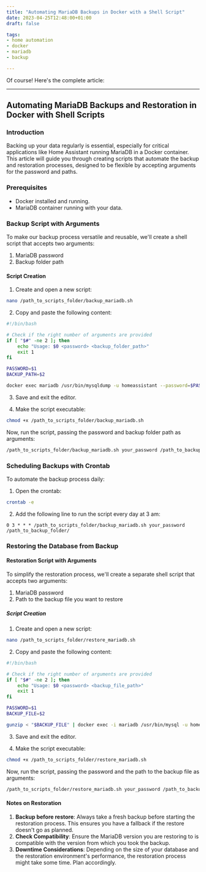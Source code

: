```yaml
---
title: "Automating MariaDB Backups in Docker with a Shell Script"
date: 2023-04-25T12:48:00+01:00
draft: false

tags:
- home automation
- docker
- mariadb
- backup

---
```


Of course! Here's the complete article:

---

## Automating MariaDB Backups and Restoration in Docker with Shell Scripts

### Introduction

Backing up your data regularly is essential, especially for critical applications like Home Assistant running MariaDB in a Docker container. This article will guide you through creating scripts that automate the backup and restoration processes, designed to be flexible by accepting arguments for the password and paths.

### Prerequisites

- Docker installed and running.
- MariaDB container running with your data.

### Backup Script with Arguments

To make our backup process versatile and reusable, we'll create a shell script that accepts two arguments:
1. MariaDB password
2. Backup folder path

#### Script Creation

1. Create and open a new script:

```bash
nano /path_to_scripts_folder/backup_mariadb.sh
```

2. Copy and paste the following content:

```bash
#!/bin/bash

# Check if the right number of arguments are provided
if [ "$#" -ne 2 ]; then
    echo "Usage: $0 <password> <backup_folder_path>"
    exit 1
fi

PASSWORD=$1
BACKUP_PATH=$2

docker exec mariadb /usr/bin/mysqldump -u homeassistant --password=$PASSWORD --all-databases | gzip > "$BACKUP_PATH/database_backup_$(date +\%F).sql.gz"
```

3. Save and exit the editor.

4. Make the script executable:

```bash
chmod +x /path_to_scripts_folder/backup_mariadb.sh
```

Now, run the script, passing the password and backup folder path as arguments:

```bash
/path_to_scripts_folder/backup_mariadb.sh your_password /path_to_backup_folder/
```

### Scheduling Backups with Crontab

To automate the backup process daily:

1. Open the crontab:

```bash
crontab -e
```

2. Add the following line to run the script every day at 3 am:

```
0 3 * * * /path_to_scripts_folder/backup_mariadb.sh your_password /path_to_backup_folder/
```

### Restoring the Database from Backup


#### Restoration Script with Arguments

To simplify the restoration process, we'll create a separate shell script that accepts two arguments:

1. MariaDB password
2. Path to the backup file you want to restore

##### Script Creation

1. Create and open a new script:

```bash
nano /path_to_scripts_folder/restore_mariadb.sh
```

2. Copy and paste the following content:

```bash
#!/bin/bash

# Check if the right number of arguments are provided
if [ "$#" -ne 2 ]; then
    echo "Usage: $0 <password> <backup_file_path>"
    exit 1
fi

PASSWORD=$1
BACKUP_FILE=$2

gunzip < "$BACKUP_FILE" | docker exec -i mariadb /usr/bin/mysql -u homeassistant --password=$PASSWORD
```

3. Save and exit the editor.

4. Make the script executable:

```bash
chmod +x /path_to_scripts_folder/restore_mariadb.sh
```

Now, run the script, passing the password and the path to the backup file as arguments:

```bash
/path_to_scripts_folder/restore_mariadb.sh your_password /path_to_backup_folder/database_backup_YOUR_DATE.sql.gz
```

#### Notes on Restoration

1. **Backup before restore**: Always take a fresh backup before starting the restoration process. This ensures you have a fallback if the restore doesn't go as planned.
2. **Check Compatibility**: Ensure the MariaDB version you are restoring to is compatible with the version from which you took the backup.
3. **Downtime Considerations**: Depending on the size of your database and the restoration environment's performance, the restoration process might take some time. Plan accordingly.
